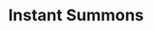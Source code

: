 ---
title: "Instant Summons"
index: "instant-summons"
permalink: /spells/instant-summons/
tags:
  - Spell
  - 6th Level
  - Conjuration
available_for:
  - Wizard
level: "6th Level"
school: "Conjuration"
range: "Touch"
comp:
  - V
  - S
  - M
material: "a sapphire worth 1,000 gp."
duration: "Until Dispelled"
cast_time: "1 Minute"
ritual: true
description: |
  You touch an object weighing 10 pounds or less whose longest dimension is 6 feet or less. The spell leaves an invisible mark on its surface and invisibly inscribes the name of the item on the sapphire you use as the material component. Each time you cast this spell, you must use a different sapphire.

  At any time thereafter, you can use your action to speak the item's name and crush the sapphire. The item instantly appears in your hand regardless of physical or planar distances, and the spell ends.

  If another creature is holding or carrying the item, crushing the sapphire doesn't transport the item to you, but instead you learn who the creature possessing the object is and roughly where that creature is located at that moment.

  Dispel magic or a similar effect successfully applied to the sapphire ends this spell's effect.
excerpt: "You touch an object weighing 10 pounds or less whose longest dimension is 6 feet or less."
source: "Basic Rules"
---